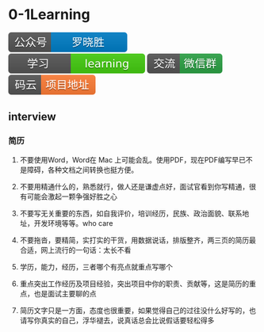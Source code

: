 # 0-1Learning

![alt text](../static/common/svg/luoxiaosheng.svg "公众号")
![alt text](../static/common/svg/luoxiaosheng_learning.svg "学习")
![alt text](../static/common/svg/luoxiaosheng_wechat.svg "微信")
![alt text](../static/common/svg/luoxiaosheng_gitee.svg "码云")

## interview

### 简历
 
1. 不要使用Word，Word在 Mac 上可能会乱。使用PDF，现在PDF编写早已不是障碍，各种文档之间转换也挺方便。

2. 不要用精通什么的，熟悉就行，做人还是谦虚点好，面试官看到你写精通，很有可能会激起一颗争强好胜之心

3. 不要写无关重要的东西，如自我评价，培训经历，民族、政治面貌、联系地址，开发环境等等。who care

4. 不要拖沓，要精简，实打实的干货，用数据说话，排版整齐，两三页的简历最合适，网上流行的一句话：太长不看

5. 学历，能力，经历，三者哪个有亮点就重点写哪个

6. 重点突出工作经历及项目经验，突出项目中你的职责、贡献等，这是简历的重点，也是面试主要聊的点

7. 简历文字只是一方面，态度也很重要，如果觉得自己的过往没什么好写的，也请写你真实的自己，浮华褪去，说真话总会比说假话要轻松得多

